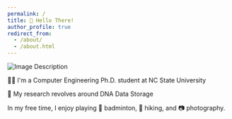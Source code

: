 ```yaml
---
permalink: /
title: 👋 Hello There!
author_profile: true
redirect_from: 
  - /about/
  - /about.html
---
```


![Image Description](/gunavaran-brihadiswaran.github.io/images/home.jpeg)

👨‍🎓 I'm a Computer Engineering Ph.D. student at NC State University

🧬 My research revolves around DNA Data Storage

In my free time, I enjoy playing 🏸 badminton, 🥾 hiking, and 📷 photography.

